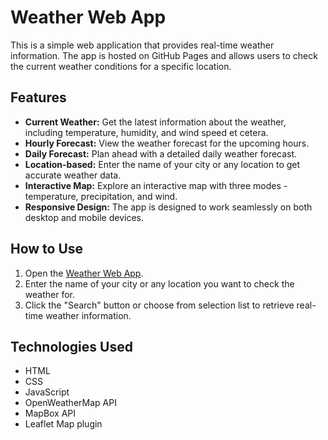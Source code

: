 # Weather Web App

This is a simple web application that provides real-time weather information. The app is hosted on GitHub Pages and allows users to check the current weather conditions for a specific location.

## Features

- **Current Weather:** Get the latest information about the weather, including temperature, humidity, and wind speed et cetera.
- **Hourly Forecast:** View the weather forecast for the upcoming hours.
- **Daily Forecast:** Plan ahead with a detailed daily weather forecast.
- **Location-based:** Enter the name of your city or any location to get accurate weather data.
- **Interactive Map:** Explore an interactive map with three modes - temperature, precipitation, and wind.
- **Responsive Design:** The app is designed to work seamlessly on both desktop and mobile devices.

## How to Use

1. Open the [Weather Web App](https://lisek44.github.io/Weather-App/).
2. Enter the name of your city or any location you want to check the weather for.
3. Click the "Search" button or choose from selection list to retrieve real-time weather information.

## Technologies Used

- HTML
- CSS
- JavaScript
- OpenWeatherMap API
- MapBox API
- Leaflet Map plugin
